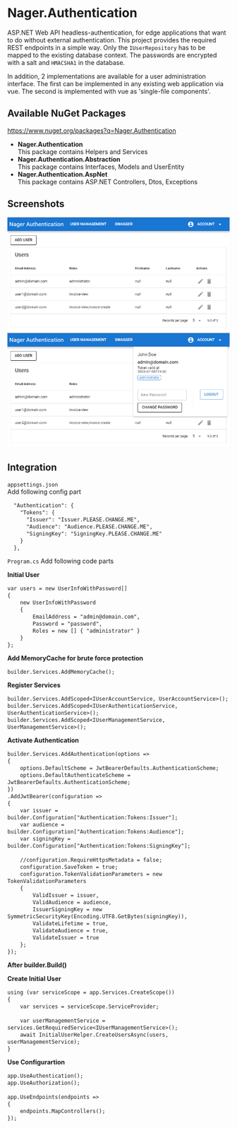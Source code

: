 # Nager.Authentication
ASP.NET Web API headless-authentication, for edge applications that want to do without external authentication.
This project provides the required REST endpoints in a simple way. 
Only the `IUserRepository` has to be mapped to the existing database context. The passwords are encrypted with a salt and `HMACSHA1` in the database.

In addition, 2 implementations are available for a user administration interface.
The first can be implemented in any existing web application via vue. The second is implemented with vue as 'single-file components'.

## Available NuGet Packages
https://www.nuget.org/packages?q=Nager.Authentication

- **Nager.Authentication**<br>
  This package contains Helpers and Services
- **Nager.Authentication.Abstraction**<br>
  This package contains Interfaces, Models and UserEntity
- **Nager.Authentication.AspNet**<br>
  This package contains ASP.NET Controllers, Dtos, Exceptions

## Screenshots
![Demo 1](/doc/AuthenticationDemo1.png)
![Demo 2](/doc/AuthenticationDemo2.png)


## Integration

`appsettings.json`<br>
Add following config part
```
  "Authentication": {
    "Tokens": {
      "Issuer": "Issuer.PLEASE.CHANGE.ME",
      "Audience": "Audience.PLEASE.CHANGE.ME",
      "SigningKey": "SigningKey.PLEASE.CHANGE.ME"
    }
  },
```

`Program.cs`
Add following code parts

**Initial User**
```
var users = new UserInfoWithPassword[]
{
    new UserInfoWithPassword
    {
        EmailAddress = "admin@domain.com",
        Password = "password",
        Roles = new [] { "administrator" }
    }
};
```

**Add MemoryCache for brute force protection**
```
builder.Services.AddMemoryCache();
```

**Register Services**
```
builder.Services.AddScoped<IUserAccountService, UserAccountService>();
builder.Services.AddScoped<IUserAuthenticationService, UserAuthenticationService>();
builder.Services.AddScoped<IUserManagementService, UserManagementService>();
```

**Activate Authentication**
```
builder.Services.AddAuthentication(options =>
{
    options.DefaultScheme = JwtBearerDefaults.AuthenticationScheme;
    options.DefaultAuthenticateScheme = JwtBearerDefaults.AuthenticationScheme;
})
.AddJwtBearer(configuration =>
{
    var issuer = builder.Configuration["Authentication:Tokens:Issuer"];
    var audience = builder.Configuration["Authentication:Tokens:Audience"];
    var signingKey = builder.Configuration["Authentication:Tokens:SigningKey"];

    //configuration.RequireHttpsMetadata = false;
    configuration.SaveToken = true;
    configuration.TokenValidationParameters = new TokenValidationParameters
    {
        ValidIssuer = issuer,
        ValidAudience = audience,
        IssuerSigningKey = new SymmetricSecurityKey(Encoding.UTF8.GetBytes(signingKey)),
        ValidateLifetime = true,
        ValidateAudience = true,
        ValidateIssuer = true
    };
});
```

**After builder.Build()**

**Create Initial User**
```
using (var serviceScope = app.Services.CreateScope())
{
    var services = serviceScope.ServiceProvider;

    var userManagementService = services.GetRequiredService<IUserManagementService>();
    await InitialUserHelper.CreateUsersAsync(users, userManagementService);
}
```

**Use Configurartion**
```
app.UseAuthentication();
app.UseAuthorization();

app.UseEndpoints(endpoints =>
{
    endpoints.MapControllers();
});
```
